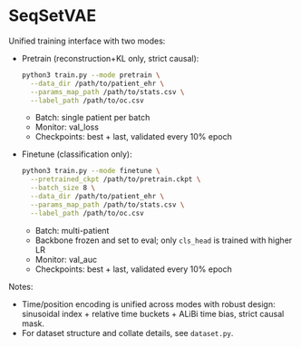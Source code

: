 # SeqSetVAE

Unified training interface with two modes:

- Pretrain (reconstruction+KL only, strict causal):
  ```bash
  python3 train.py --mode pretrain \
    --data_dir /path/to/patient_ehr \
    --params_map_path /path/to/stats.csv \
    --label_path /path/to/oc.csv
  ```
  - Batch: single patient per batch
  - Monitor: val_loss
  - Checkpoints: best + last, validated every 10% epoch

- Finetune (classification only):
  ```bash
  python3 train.py --mode finetune \
    --pretrained_ckpt /path/to/pretrain.ckpt \
    --batch_size 8 \
    --data_dir /path/to/patient_ehr \
    --params_map_path /path/to/stats.csv \
    --label_path /path/to/oc.csv
  ```
  - Batch: multi-patient
  - Backbone frozen and set to eval; only `cls_head` is trained with higher LR
  - Monitor: val_auc
  - Checkpoints: best + last, validated every 10% epoch

Notes:
- Time/position encoding is unified across modes with robust design: sinusoidal index + relative time buckets + ALiBi time bias, strict causal mask.
- For dataset structure and collate details, see `dataset.py`.